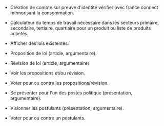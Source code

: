 - Création de compte sur preuve d'identité vérifier avec france connect mémorisant la consommation.
- Calculateur du temps de travail nécessaire dans les secteurs primaire, secondaire, tertiaire, quartiaire pour un produit ou liste de produits achetés.

- Afficher des lois existentes.
- Proposition de loi (article, argumentaire).
- Révision de loi (article, argumentaire).
- Voir les propositions et/ou révision.
- Voter pour ou contre les propositions/révision.

- Se présenter pour l'un des postes politique (présentation, argumentaire).
- Visionner les postulants (présentation, argumentaire).
- Voter pour ou contre un postulants.
